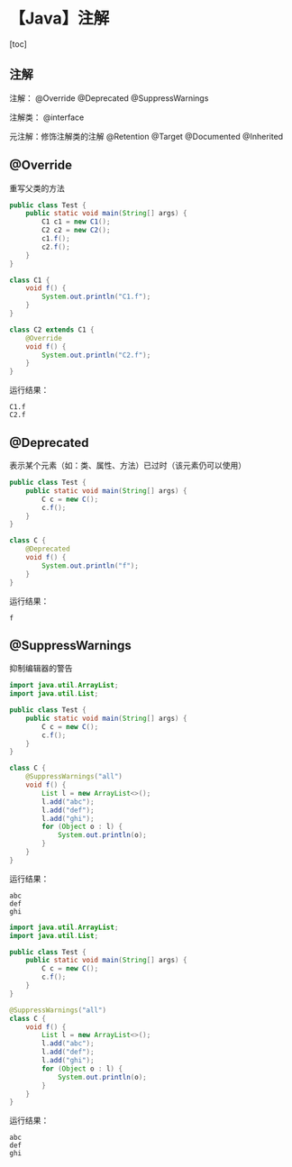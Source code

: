 # 【Java】注解



[toc]



## 注解

注解：
	@Override
	@Deprecated
	@SuppressWarnings

注解类：
	@interface

元注解：修饰注解类的注解
	@Retention
	@Target
	@Documented
	@Inherited



## @Override

重写父类的方法

```java
public class Test {
    public static void main(String[] args) {
        C1 c1 = new C1();
        C2 c2 = new C2();
        c1.f();
        c2.f();
    }
}

class C1 {
    void f() {
        System.out.println("C1.f");
    }
}

class C2 extends C1 {
    @Override
    void f() {
        System.out.println("C2.f");
    }
}
```

运行结果：

```
C1.f
C2.f
```



## @Deprecated

表示某个元素（如：类、属性、方法）已过时（该元素仍可以使用）

```java
public class Test {
    public static void main(String[] args) {
        C c = new C();
        c.f();
    }
}

class C {
    @Deprecated
    void f() {
        System.out.println("f");
    }
}
```

运行结果：

```
f
```



## @SuppressWarnings

抑制编辑器的警告

```java
import java.util.ArrayList;
import java.util.List;

public class Test {
    public static void main(String[] args) {
        C c = new C();
        c.f();
    }
}

class C {
    @SuppressWarnings("all")
    void f() {
        List l = new ArrayList<>();
        l.add("abc");
        l.add("def");
        l.add("ghi");
        for (Object o : l) {
            System.out.println(o);
        }
    }
}
```

运行结果：

```
abc
def
ghi
```



```java
import java.util.ArrayList;
import java.util.List;

public class Test {
    public static void main(String[] args) {
        C c = new C();
        c.f();
    }
}

@SuppressWarnings("all")
class C {
    void f() {
        List l = new ArrayList<>();
        l.add("abc");
        l.add("def");
        l.add("ghi");
        for (Object o : l) {
            System.out.println(o);
        }
    }
}
```

运行结果：

```
abc
def
ghi
```

